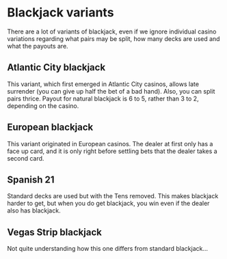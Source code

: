 # Blackjack variants

There are a lot of variants of blackjack, even if we ignore individual casino 
variations regarding what pairs may be split, how many decks are used and what 
the payouts are.

## Atlantic City blackjack

This variant, which first emerged in Atlantic City casinos, allows late 
surrender (you can give up half the bet of a bad hand). Also, you can split 
pairs thrice. Payout for natural blackjack is 6 to 5, rather than 3 to 2, 
depending on the casino.

## European blackjack

This variant originated in European casinos. The dealer at first only has a face 
up card, and it is only right before settling bets that the dealer takes a 
second card.

## Spanish 21

Standard decks are used but with the Tens removed. This makes blackjack harder 
to get, but when you do get blackjack, you win even if the dealer also has 
blackjack.

## Vegas Strip blackjack

Not quite understanding how this one differs from standard blackjack...

